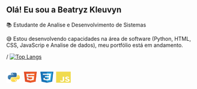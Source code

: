 ## Olá! Eu sou a Beatryz Kleuvyn

 📚 Estudante de Analise e Desenvolvimento de Sistemas 
 
😅 Estou desenvolvendo capacidades na área de software (Python, HTML, CSS, JavaScrip e Analise de dados), meu portfólio está em andamento.

<picture>
<source 
  srcset="https://github-readme-stats.vercel.app/api?username=KLEUVYN&show_icons=true&theme=synthwave"
  media="(prefers-color-scheme: dark)"![image](https://user-images.githubusercontent.com/121393887/218644017-71e889f7-0765-447b-89bd-6b69ffc7a92f.png)![image](https://user-images.githubusercontent.com/121393887/218644020-1130b3f1-29f2-4b21-943e-ad75e18ca4d0.png)


/
[![Top Langs](https://github-readme-stats.vercel.app/api/top-langs/?username=kleuvyn&layout=compact__icons=true&theme=synthwave)](https://github.com/kleuvyn/github-readme-stats)

<div
style="display: inline_block"><br>
<img align="center" alt="Rafa-Python" height="30" width="40" src="https://raw.githubusercontent.com/devicons/devicon/master/icons/python/python-original.svg">
  <img align="center" alt="Rafa-HTML" height="30" width="40" src="https://raw.githubusercontent.com/devicons/devicon/master/icons/html5/html5-original.svg">
  <img align="center" alt="Rafa-CSS" height="30" width="40" src="https://raw.githubusercontent.com/devicons/devicon/master/icons/css3/css3-original.svg">
 <img align="center" alt="Rafa-Js" height="30" width="40" src="https://raw.githubusercontent.com/devicons/devicon/master/icons/javascript/javascript-plain.svg">
</div>

